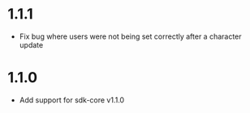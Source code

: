 # 1.1.1

- Fix bug where users were not being set correctly after a character update

# 1.1.0

- Add support for sdk-core v1.1.0
